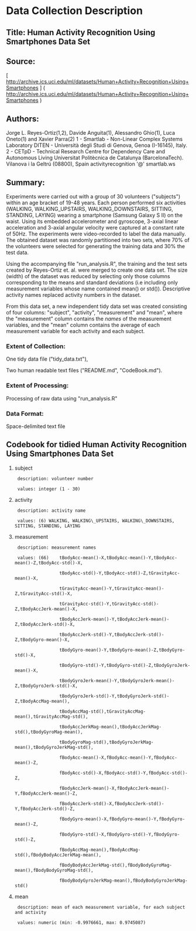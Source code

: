 
# Data Collection Description

## Title: Human Activity Recognition Using Smartphones Data Set 

## Source:

[ http://archive.ics.uci.edu/ml/datasets/Human+Activity+Recognition+Using+Smartphones ]
( http://archive.ics.uci.edu/ml/datasets/Human+Activity+Recognition+Using+Smartphones )

## Authors:

Jorge L. Reyes-Ortiz(1,2), Davide Anguita(1), Alessandro Ghio(1), Luca Oneto(1) and Xavier Parra(2)
1 - Smartlab - Non-Linear Complex Systems Laboratory
DITEN - Università degli Studi di Genova, Genoa (I-16145), Italy. 
2 - CETpD - Technical Research Centre for Dependency Care and Autonomous Living
Universitat Politècnica de Catalunya (BarcelonaTech). Vilanova i la Geltrú (08800), Spain
activityrecognition '@' smartlab.ws

## Summary: 

Experiments were carried out with a group of 30 volunteers ("subjects") within an age bracket of 19-48 years. Each person performed six activities (WALKING, WALKING\_UPSTAIRS, WALKING\_DOWNSTAIRS, SITTING, STANDING, LAYING) wearing a smartphone (Samsung Galaxy S II) on the waist. Using its embedded accelerometer and gyroscope, 3-axial linear acceleration and 3-axial angular velocity were captured at a constant rate of 50Hz. The experiments were video-recorded to label the data manually. The obtained dataset was randomly partitioned into two sets, where 70% of the volunteers were selected for generating the training data and 30% the test data. 

Using the accompanying file "run\_analysis.R", the training and the test sets created by Reyes-Ortiz et. al. were merged to create one data set. The size (width) of the dataset was reduced by selecting only those columns corresponding to the means and standard deviations (i.e including only measurement variables whose name contained mean() or std()). Descriptive activity names replaced activity numbers in the dataset.

From this data set, a new independent tidy data set was created consisting of four columns: "subject", "activity", "measurement" and "mean", where the "measurement" column contains the *names* of the measurement variables, and the "mean" column contains the average of each measurement variable for each activity and each subject.

### Extent of Collection: 

One tidy data file ("tidy\_data.txt"), 

Two human readable text files ("README.md", "CodeBook.md").


### Extent of Processing: 

Processing of raw data using "run\_analysis.R"


### Data Format: 

Space-delimited text file


## Codebook for tidied Human Activity Recognition Using Smartphones Data Set 

1. subject

        description: volunteer number
        
        values: integer (1 - 30)  
        
        
2. activity

        description: activity name
        
        values: (6) WALKING, WALKING\_UPSTAIRS, WALKING\_DOWNSTAIRS, SITTING, STANDING, LAYING
        
        
3. measurement

        description: measurement names
        
        values: (66)    tBodyAcc-mean()-X,tBodyAcc-mean()-Y,tBodyAcc-mean()-Z,tBodyAcc-std()-X,
        
                        tBodyAcc-std()-Y,tBodyAcc-std()-Z,tGravityAcc-mean()-X,
                        
                        tGravityAcc-mean()-Y,tGravityAcc-mean()-Z,tGravityAcc-std()-X,
                        
                        tGravityAcc-std()-Y,tGravityAcc-std()-Z,tBodyAccJerk-mean()-X,
                        
                        tBodyAccJerk-mean()-Y,tBodyAccJerk-mean()-Z,tBodyAccJerk-std()-X,
                        
                        tBodyAccJerk-std()-Y,tBodyAccJerk-std()-Z,tBodyGyro-mean()-X,
                        
                        tBodyGyro-mean()-Y,tBodyGyro-mean()-Z,tBodyGyro-std()-X,
                        
                        tBodyGyro-std()-Y,tBodyGyro-std()-Z,tBodyGyroJerk-mean()-X,
                        
                        tBodyGyroJerk-mean()-Y,tBodyGyroJerk-mean()-Z,tBodyGyroJerk-std()-X,
                        
                        tBodyGyroJerk-std()-Y,tBodyGyroJerk-std()-Z,tBodyAccMag-mean(),
                        
                        tBodyAccMag-std(),tGravityAccMag-mean(),tGravityAccMag-std(),
                        
                        tBodyAccJerkMag-mean(),tBodyAccJerkMag-std(),tBodyGyroMag-mean(),
                        
                        tBodyGyroMag-std(),tBodyGyroJerkMag-mean(),tBodyGyroJerkMag-std(),
                        
                        fBodyAcc-mean()-X,fBodyAcc-mean()-Y,fBodyAcc-mean()-Z,
                        
                        fBodyAcc-std()-X,fBodyAcc-std()-Y,fBodyAcc-std()-Z,
                        
                        fBodyAccJerk-mean()-X,fBodyAccJerk-mean()-Y,fBodyAccJerk-mean()-Z,
                        
                        fBodyAccJerk-std()-X,fBodyAccJerk-std()-Y,fBodyAccJerk-std()-Z,
                        
                        fBodyGyro-mean()-X,fBodyGyro-mean()-Y,fBodyGyro-mean()-Z,
                        
                        fBodyGyro-std()-X,fBodyGyro-std()-Y,fBodyGyro-std()-Z,
                        
                        fBodyAccMag-mean(),fBodyAccMag-std(),fBodyBodyAccJerkMag-mean(),
                        
                        fBodyBodyAccJerkMag-std(),fBodyBodyGyroMag-mean(),fBodyBodyGyroMag-std(),
                        
                        fBodyBodyGyroJerkMag-mean(),fBodyBodyGyroJerkMag-std()
        
        
4. mean

        description: mean of each measurement variable, for each subject and activity
        
        values: numeric (min: -0.9976661, max: 0.9745087) 
        


